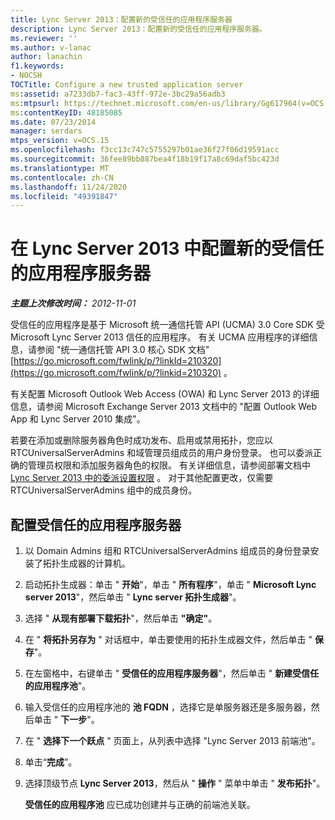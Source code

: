 ```yaml
---
title: Lync Server 2013：配置新的受信任的应用程序服务器
description: Lync Server 2013：配置新的受信任的应用程序服务器。
ms.reviewer: ''
ms.author: v-lanac
author: lanachin
f1.keywords:
- NOCSH
TOCTitle: Configure a new trusted application server
ms:assetid: a7233db7-fac3-43ff-972e-3bc29a56adb3
ms:mtpsurl: https://technet.microsoft.com/en-us/library/Gg617964(v=OCS.15)
ms:contentKeyID: 48185085
ms.date: 07/23/2014
manager: serdars
mtps_version: v=OCS.15
ms.openlocfilehash: f3cc13c747c5755297b01ae36f27f06d19591acc
ms.sourcegitcommit: 36fee89bb887bea4f18b19f17a8c69daf5bc423d
ms.translationtype: MT
ms.contentlocale: zh-CN
ms.lasthandoff: 11/24/2020
ms.locfileid: "49391847"
---
```

# <a name="configure-a-new-trusted-application-server-in-lync-server-2013"></a>在 Lync Server 2013 中配置新的受信任的应用程序服务器

<div data-xmlns="http://www.w3.org/1999/xhtml">

<div class="topic" data-xmlns="http://www.w3.org/1999/xhtml" data-msxsl="urn:schemas-microsoft-com:xslt" data-cs="https://msdn.microsoft.com/">

<div data-asp="https://msdn2.microsoft.com/asp">



</div>

<div id="mainSection">

<div id="mainBody">

<span> </span>

_**主题上次修改时间：** 2012-11-01_

受信任的应用程序是基于 Microsoft 统一通信托管 API (UCMA) 3.0 Core SDK 受 Microsoft Lync Server 2013 信任的应用程序。 有关 UCMA 应用程序的详细信息，请参阅 "统一通信托管 API 3.0 核心 SDK 文档" [https://go.microsoft.com/fwlink/p/?linkId=210320](https://go.microsoft.com/fwlink/p/?linkid=210320) 。

有关配置 Microsoft Outlook Web Access (OWA) 和 Lync Server 2013 的详细信息，请参阅 Microsoft Exchange Server 2013 文档中的 "配置 Outlook Web App 和 Lync Server 2010 集成"。

若要在添加或删除服务器角色时成功发布、启用或禁用拓扑，您应以 RTCUniversalServerAdmins 和域管理员组成员的用户身份登录。 也可以委派正确的管理员权限和添加服务器角色的权限。 有关详细信息，请参阅部署文档中 [Lync Server 2013 中的委派设置权限](lync-server-2013-delegate-setup-permissions.md) 。 对于其他配置更改，仅需要 RTCUniversalServerAdmins 组中的成员身份。

<div>

## <a name="to-configure-a-trusted-application-server"></a>配置受信任的应用程序服务器

1.  以 Domain Admins 组和 RTCUniversalServerAdmins 组成员的身份登录安装了拓扑生成器的计算机。

2.  启动拓扑生成器：单击 " **开始**"，单击 " **所有程序**"，单击 " **Microsoft Lync server 2013**"，然后单击 " **Lync server 拓扑生成器**"。

3.  选择 " **从现有部署下载拓扑**"，然后单击 **"确定"**。

4.  在 " **将拓扑另存为** " 对话框中，单击要使用的拓扑生成器文件，然后单击 " **保存**"。

5.  在左窗格中，右键单击 " **受信任的应用程序服务器**"，然后单击 " **新建受信任的应用程序池**"。

6.  输入受信任的应用程序池的 **池 FQDN** ，选择它是单服务器还是多服务器，然后单击 " **下一步**"。

7.  在 " **选择下一个跃点** " 页面上，从列表中选择 "Lync Server 2013 前端池"。

8.  单击“**完成**”。

9.  选择顶级节点 **Lync Server 2013**，然后从 " **操作** " 菜单中单击 " **发布拓扑**"。
    
    **受信任的应用程序池** 应已成功创建并与正确的前端池关联。

</div>

</div>

<span> </span>

</div>

</div>

</div>

